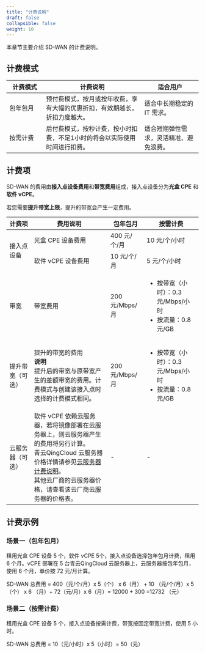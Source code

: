 ```yaml
---
title: "计费说明"
draft: false
collapsible: false
weight: 10
---
```


本章节主要介绍 SD-WAN 的计费说明。

## 计费模式

| <span style="display:inline-block;width:80px">计费模式</span> | 计费说明                                                     | 适合用户                               |
| ------------------------------------------------------------ | ------------------------------------------------------------ | -------------------------------------- |
| 包年包月                                                     | 预付费模式，按月或按年收费，享有大幅的优惠折扣，有效期越长，折扣力度越大。 | 适合中长期稳定的 IT 需求。             |
| 按需计费                                                     | 后付费模式，按秒计费，按小时扣费，不足1小时的将会以实际使用时间进行扣费。 | 适合短期弹性需求，灵活精准、避免浪费。 |

## 计费项

SD-WAN 的费用由**接入点设备费用**和**带宽费用**组成，接入点设备分为**光盒 CPE** 和**软件 vCPE**。

若您需要**提升带宽上限**，提升的带宽会产生一定费用。

<table>
  <thead>
  	<tr>
    	<th>计费项</th>
    	<th>费用说明</th>
    	<th>包年包月</th>
   	 	<th>按需计费</th>
  	</tr>
  </thead>
  <tr>
    <td rowspan="2">接入点设备</td>
    <td>光盒 CPE 设备费用</td>
    <td>400 元/个/月</td>
    <td>10 元/个/小时</td>
  </tr>
	<tr>
    <td>软件 vCPE 设备费用</td>
    <td>10 元/个/月</td>
    <td>5 元/个/小时</td>
  </tr>
  <tr>
    <td>带宽</td>
    <td>带宽费用</td>
    <td>200 元/Mbps/月</td>
    <td><ul><li>按带宽（小时）：0.3 元/Mbps/小时</li><li>按流量：0.8 元/GB</li></ul></td>
  </tr>
    <tr>
    	<td>提升带宽（可选）</td>
      <td>提升的带宽的费用<br/><b>说明</b><br/>提升后的带宽与原带宽产生的差额带宽的费用。计费模式与创建该接入点时选择的计费模式相同。</td>
    	<td>200 元/Mbps/月</td>
      <td><ul><li>按带宽（小时）：0.3 元/Mbps/小时</li><li>按流量：0.8 元/GB</li></ul></td>
  </tr>
      <tr>
    	<td>云服务器（可选）</td>
        <td>软件 vCPE 依赖云服务器，若将镜像部署在云服务器上，则云服务器产生的费用将另行计算。<br/>青云QingCloud 云服务器价格详情请参见<a href="/compute/vm/billing/reserved_contract/">云服务器计费说明</a>。<br/>其他云厂商的云服务器价格，请查看该云厂商云服务器的价格表。</td>
    	<td>-</td>
    	<td>-</td>
  </tr>
</table>


## 计费示例

### 场景一（包年包月）

租用光盒 CPE 设备 5 个，软件 vCPE 5个，接入点设备选择包年包月计费，租用 6 个月。vCPE 部署在 5 台青云QingCloud 云服务器上，云服务器按包年包月，使用 6 个月，单价按 72 元/月计算。

SD-WAN 总费用 = 400（元/个/月）x 5（个） x 6（月） + 10 （元/个/月）x 5（个） x 6 （月）+ 72（元/月）x 6（月）= 12000 + 300 =12732 （元）

### 场景二（按需计费）

租用光盒 CPE 设备 5 个，接入点设备按需计费，带宽按固定带宽计费，使用 5 小时。

SD-WAN 总费用 = 10（元/小时）x 5（小时）= 50（元）





